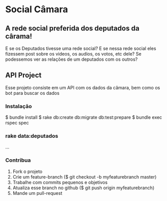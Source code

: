 # Social Câmara
## A rede social preferida dos deputados da cârama!

E se os Deputados tivesse uma rede social? E se nessa rede social eles fizessem post sobre os videos, os audios, os votos, etc dele? Se podessemos ver as relações de um deputados com os outros?

## API Project

Esse projeto consiste em um API com os dados da câmara, bem como os bot para buscar os dados

### Instalação

$ bundle install
$ rake db:create db:migrate db:test:prepare
$ bundle exec rspec spec

### rake data:deputados
…

### Contribua

1. Fork o projeto
2. Crie um feature-branch ($ git checkout -b myfeaturebranch master)
3. Trabalhe com commits pequenos e objetivos
4. Atualiza esse branch no github ($ git push origin myfeaturebranch)
5. Mande um pull-request

